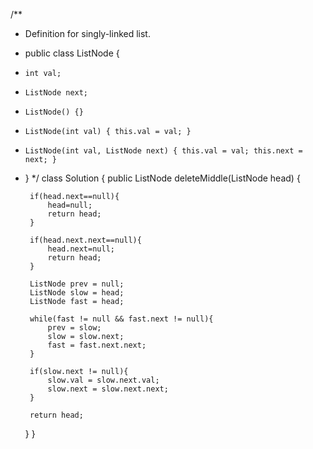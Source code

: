 /**
 * Definition for singly-linked list.
 * public class ListNode {
 *     int val;
 *     ListNode next;
 *     ListNode() {}
 *     ListNode(int val) { this.val = val; }
 *     ListNode(int val, ListNode next) { this.val = val; this.next = next; }
 * }
 */
class Solution {
    public ListNode deleteMiddle(ListNode head) {

        if(head.next==null){
            head=null;
            return head;
        }

        if(head.next.next==null){
            head.next=null;
            return head;
        }

        ListNode prev = null;
        ListNode slow = head;
        ListNode fast = head;

        while(fast != null && fast.next != null){
            prev = slow;
            slow = slow.next;
            fast = fast.next.next;
        }

        if(slow.next != null){
            slow.val = slow.next.val;
            slow.next = slow.next.next;
        }

        return head;
    }
}

